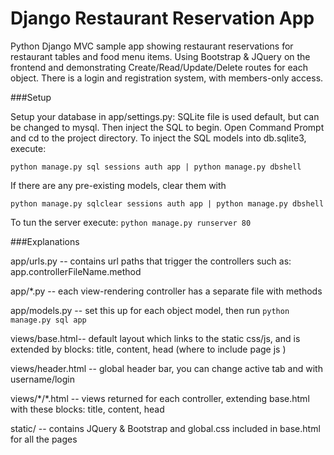 # Django Restaurant Reservation App

Python Django MVC sample app showing restaurant reservations for restaurant tables and food menu items. Using Bootstrap & JQuery on the frontend and demonstrating Create/Read/Update/Delete routes for each object. There is  a login and registration system, with members-only access.


###Setup

Setup your database in app/settings.py: SQLite file is used default, but can be changed to mysql. Then inject the SQL to begin. Open Command Prompt and cd to the project directory. To inject the SQL models into db.sqlite3, execute:

```python manage.py sql sessions auth app | python manage.py dbshell```


If there are any pre-existing models, clear them with 

```python manage.py sqlclear sessions auth app | python manage.py dbshell```

To tun the server execute: 
```python manage.py runserver 80```

###Explanations

app/urls.py -- contains url paths that trigger the controllers such as: app.controllerFileName.method 

app/\*.py -- each view-rendering controller has a separate file with methods

app/models.py -- set this up for each object model, then run ```python manage.py sql app```

views/base.html-- default layout which links to the static css/js, and is extended by blocks: title, content, head (where to include page js )

views/header.html -- global header bar, you can change active tab and with username/login

views/\*/\*.html -- views returned for each controller, extending base.html with these blocks: title, content, head

static/ -- contains JQuery & Bootstrap and global.css included in base.html for all the pages